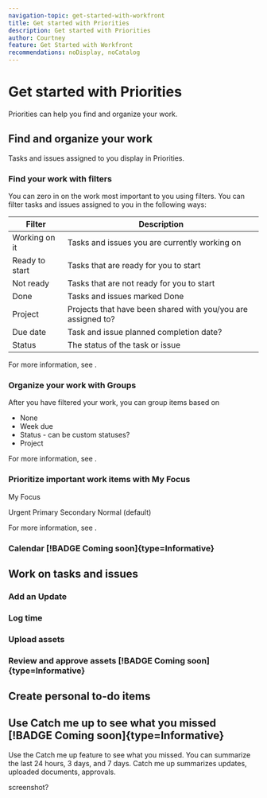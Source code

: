 ```yaml
---
navigation-topic: get-started-with-workfront
title: Get started with Priorities
description: Get started with Priorities
author: Courtney
feature: Get Started with Workfront
recommendations: noDisplay, noCatalog
---
```


# Get started with Priorities

Priorities can help you find and organize your work. 

## Find and organize your work

Tasks and issues assigned to you display in Priorities. 

### Find your work with filters

You can zero in on the work most important to you using filters. You can filter tasks and issues assigned to you in the following ways:

| Filter         | Description       |
|----------------|-------------------|
| Working on it  | Tasks and issues you are currently working on |
| Ready to start | Tasks that are ready for you to start |
| Not ready      | Tasks that are not ready for you to start  |
| Done           | Tasks and issues marked Done   |
| Project        | Projects that have been shared with you/you are assigned to? |
| Due date       | Task and issue planned completion date?  |
| Status         | The status of the task or issue |     

For more information, see []().

### Organize your work with Groups

After you have filtered your work, you can group items based on

* None
* Week due
* Status - can be custom statuses?
* Project

For more information, see []().

### Prioritize important work items with My Focus

My Focus 
 
Urgent 
Primary 
Secondary 
Normal (default) 

For more information, see []().

### Calendar [!BADGE Coming soon]{type=Informative}

## Work on tasks and issues

### Add an Update

### Log time

### Upload assets

### Review and approve assets [!BADGE Coming soon]{type=Informative}

## Create personal to-do items

## Use Catch me up to see what you missed [!BADGE Coming soon]{type=Informative}

Use the Catch me up feature to see what you missed. You can summarize the last 24 hours, 3 days, and 7 days. Catch me up summarizes updates, uploaded documents, approvals. 

screenshot?